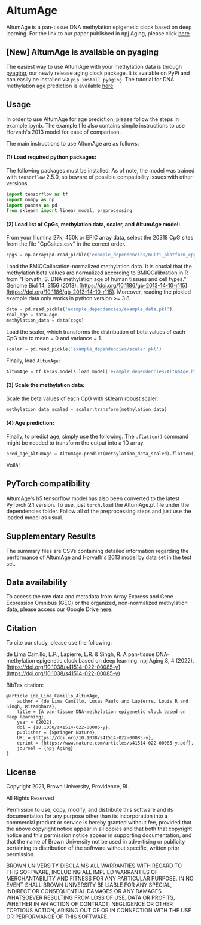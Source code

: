 # AltumAge

AltumAge is a pan-tissue DNA methylation epigenetic clock based on deep learning. For the link to our paper published in npj Aging, please click [here](https://www.nature.com/articles/s41514-022-00085-y).

## [New] AltumAge is available on pyaging

The easiest way to use AltumAge with your methylation data is through [pyaging](https://github.com/rsinghlab/pyaging), our newly release aging clock package. It is avaiable on PyPi and can easily be installed via ```pip install pyaging```. The tutorial for DNA methylation age prediction is available [here](https://pyaging.readthedocs.io/en/latest/tutorial_dnam.html).

## Usage

In order to use AltumAge for age prediction, please follow the steps in example.ipynb. The example file also contains simple instructions to use Horvath's 2013 model for ease of comparison.

The main instructions to use AltumAge are as follows:

#### (1) Load required python packages:

The following packages must be installed. As of note, the model was trained with ```tensorflow``` 2.5.0, so beware of possible compatibility issues with other versions.

```python
import tensorflow as tf
import numpy as np
import pandas as pd
from sklearn import linear_model, preprocessing
```

#### (2) Load list of CpGs, methylation data, scaler, and AltumAge model:

From your Illumina 27k, 450k or EPIC array data, select the 20318 CpG sites from the file "CpGsites.csv" in the correct order.

```python
cpgs = np.array(pd.read_pickle('example_dependencies/multi_platform_cpgs.pkl'))
```

Load the BMIQCalibration-normalized methylation data. It is crucial that the methylation beta values are normalized according to BMIQCalibration in R from "Horvath, S. DNA methylation age of human tissues and cell types." Genome Biol 14, 3156 (2013). [https://doi.org/10.1186/gb-2013-14-10-r115](https://doi.org/10.1186/gb-2013-14-10-r115). Moreover, reading the pickled example data only works in python version >= 3.8.

```python
data = pd.read_pickle('example_dependencies/example_data.pkl')
real_age = data.age
methylation_data = data[cpgs]
```

Load the scaler, which transforms the distribution of beta values of each CpG site to mean = 0 and variance = 1.

```python
scaler = pd.read_pickle('example_dependencies/scaler.pkl')
```

Finally, load ```AltumAge```:

```python
AltumAge = tf.keras.models.load_model('example_dependencies/AltumAge.h5')
```

#### (3) Scale the methylation data:

Scale the beta values of each CpG with sklearn robust scaler.

```python
methylation_data_scaled = scaler.transform(methylation_data)
```

#### (4) Age prediction:

Finally, to predict age, simply use the following. The ```.flatten()``` command might be needed to transform the output into a 1D array.

```python
pred_age_AltumAge = AltumAge.predict(methylation_data_scaled).flatten()
```

Voilà!


## PyTorch compatibility

AltumAge's h5 tensorflow model has also been converted to the latest PyTorch 2.1 version. To use, just ```torch.load``` the AltumAge.pt file under the dependencies folder. Follow all of the preprocessing steps and just use the loaded model as usual. 


## Supplementary Results

The summary files are CSVs containing detailed information regarding the performance of AltumAge and Horvath's 2013 model by data set in the test set.

## Data availability

To access the raw data and metadata from Array Express and Gene Expression Omnibus (GEO) or the organized, non-normalized methylation data, please access our Google Drive [here](https://drive.google.com/drive/folders/1RH2JYmhOmsScaj_WMQfVwYjubkNTh5Oq?usp=sharing_eip&ts=60c67fb4).

## Citation

To cite our study, please use the following:

de Lima Camillo, L.P., Lapierre, L.R. & Singh, R. A pan-tissue DNA-methylation epigenetic clock based on deep learning. npj Aging 8, 4 (2022). [https://doi.org/10.1038/s41514-022-00085-y](https://doi.org/10.1038/s41514-022-00085-y)

BibTex citation:
```
@article {de_Lima_Camillo_AltumAge,
	author = {de Lima Camillo, Lucas Paulo and Lapierre, Louis R and Singh, Ritambhara},
	title = {A pan-tissue DNA-methylation epigenetic clock based on deep learning},
	year = {2022},
	doi = {10.1038/s41514-022-00085-y},
	publisher = {Springer Nature},
	URL = {https://doi.org/10.1038/s41514-022-00085-y},
	eprint = {https://www.nature.com/articles/s41514-022-00085-y.pdf},
	journal = {npj Aging}
}
```

## License

Copyright 2021, Brown University, Providence, RI.

All Rights Reserved

Permission to use, copy, modify, and distribute this software and
its documentation for any purpose other than its incorporation into a
commercial product or service is hereby granted without fee, provided
that the above copyright notice appear in all copies and that both
that copyright notice and this permission notice appear in supporting
documentation, and that the name of Brown University not be used in
advertising or publicity pertaining to distribution of the software
without specific, written prior permission.

BROWN UNIVERSITY DISCLAIMS ALL WARRANTIES WITH REGARD TO THIS SOFTWARE,
INCLUDING ALL IMPLIED WARRANTIES OF MERCHANTABILITY AND FITNESS FOR ANY
PARTICULAR PURPOSE.  IN NO EVENT SHALL BROWN UNIVERSITY BE LIABLE FOR
ANY SPECIAL, INDIRECT OR CONSEQUENTIAL DAMAGES OR ANY DAMAGES
WHATSOEVER RESULTING FROM LOSS OF USE, DATA OR PROFITS, WHETHER IN AN
ACTION OF CONTRACT, NEGLIGENCE OR OTHER TORTIOUS ACTION, ARISING OUT OF
OR IN CONNECTION WITH THE USE OR PERFORMANCE OF THIS SOFTWARE.

